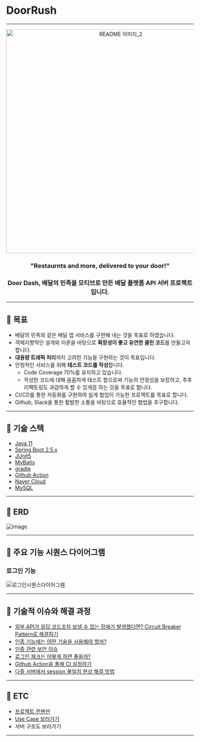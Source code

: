 # DoorRush

---
<div align="center">
   <img width="600" alt="README 이미지_2" src="https://user-images.githubusercontent.com/56250078/151295612-86d6cf93-49ea-4c92-ba8a-d3c7c55d2400.png">

### "Restaurnts and more, delivered to your door!"
###  Door Dash, 배달의 민족을 모티브로 만든 배달 플랫폼 API 서버 프로젝트입니다.
</div>

---

## 📌 목표

- 배달의 민족와 같은 배달 앱 서비스를 구현해 내는 것을 목표로 하였습니다.
- 객체지향적인 설게와 이론을 바탕으로 **확장성이 좋고 유연한 클린 코드**를 만들고자 합니다.  
- **대용량 트래픽 처리**까지 고려한 기능을 구현하는 것이 목표입니다.
- 안정적인 서비스를 위해 **테스트 코드를 작성**합니다. 
   - Code Coverage 70%를 유지하고 있습니다.
   - 작성한 코드에 대해 꼼꼼하게 테스트 함으로써 기능의 안정성을 보장하고, 추후 리팩토링도 과감하게 할 수 있게끔 하는 것을 목표로 합니다.  
- CI/CD를 통한 자동화를 구현하여 쉽게 협업이 가능한 프로젝트를 목표로 합니다.
- Github, Slack을 통한 활발한 소통을 바탕으로 효율적인 협업을 추구합니다.

---
## 📌 **기술 스택**
 * <a href="https://docs.oracle.com/en/java/javase/11/">Java 11</a>
 * <a href="https://docs.spring.io/spring-boot/docs/current/reference/htmlsingle/">Spring Boot 2.5.x</a>
 * <a href="https://junit.org/junit5/docs/current/user-guide/">JUnit5</a>
 * <a href="https://mybatis.org/mybatis-3/">MyBatis</a>
 * <a href="https://gradle.org/">gradle</a>
 * <a href="https://docs.github.com/en/actions">Github Action</a>
 * <a href="https://www.navercloudcorp.com/">Naver Cloud</a>
 * <a href="https://dev.mysql.com/">MySQL</a>
 
---
## 📌 **ERD**

![image](https://user-images.githubusercontent.com/56250078/152634236-79887af9-5b27-4265-ba99-e737e57c6016.png)

---
## 📌 **주요 기능 시퀀스 다이어그램**

###  로그인 기능
![로그인시퀀스다이어그램](https://user-images.githubusercontent.com/56250078/152634301-141280e0-93ec-4b59-87e6-1f5c4f229603.png)

---
## 📌 **기술적 이슈와 해결 과정**

- [외부  API가 응답 코드조차 보낼 수 없는 장애가 발생했다면? Circuit Breaker Pattern로 해결하기](https://github.com/f-lab-edu/DoorRush/issues/67) <br>
- [인증 기능에는 어떤 기술을 사용해야 할까?](https://github.com/ypr821/TIL/blob/main/2022_01/%EC%9D%B8%EC%A6%9D(Authentication)%EA%B3%BC_%EC%9D%B8%EA%B0%80(Authorization).md) <br>
- [인증 관련 보안 이슈](https://github.com/ypr821/TIL/blob/main/2022_01/%EC%9E%90%EB%8F%99%EB%A1%9C%EA%B7%B8%EC%9D%B8%EA%B8%B0%EB%8A%A5_%EB%B3%B4%EC%95%88%EC%9D%B4%EC%8A%88_%EA%B3%A0%EB%AF%BC.md) <br>
- [로그인 체크는 어떻게 하면 좋을까?](https://dev-promise.tistory.com/entry/%EB%A1%9C%EA%B7%B8%EC%9D%B8-%EC%B2%B4%ED%81%AC%EB%A5%BC-%EC%9C%84%ED%95%9C-%EA%B8%B0%EC%88%A0%EC%A0%81-%EA%B3%A0%EB%AF%BC)
- <a href="https://yeoonjae.tistory.com/entry/Project-Github-action%EC%9D%84-%ED%99%9C%EC%9A%A9%ED%95%98%EC%97%AC-PR%EC%8B%9C-%EC%9E%90%EB%8F%99-Build-%EC%84%A4%EC%A0%95%ED%95%98%EA%B8%B0-CI%EC%84%A4%EC%A0%95?category=1023285">Github Action을 통해 CI 설정하기</a>
- <a href="https://yeoonjae.tistory.com/entry/%EB%8B%A4%EC%A4%91-%EC%84%9C%EB%B2%84%EC%97%90%EC%84%9C%EC%9D%98-Session-%EB%B6%88%EC%9D%BC%EC%B9%98-%ED%98%84%EC%83%81%EA%B3%BC-%ED%95%B4%EA%B2%B0-%EB%B0%A9%EB%B2%95">다중 서버에서 session 불일치 현상 해결 방법</a>
---
## 📌 **ETC**
* <a href="https://github.com/f-lab-edu/DoorRush/wiki/3.-Project-Convention">프로젝트 컨벤션</a>
* <a href="https://github.com/f-lab-edu/DoorRush/wiki/2.-Use-Case">Use Case 보러가기</a>
* 서버 구조도 보러가기
---

